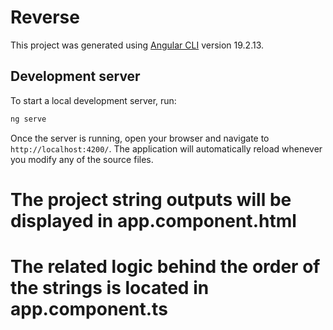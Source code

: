 # Reverse

This project was generated using [Angular CLI](https://github.com/angular/angular-cli) version 19.2.13.

## Development server

To start a local development server, run:

```bash
ng serve
```

Once the server is running, open your browser and navigate to `http://localhost:4200/`. The application will automatically reload whenever you modify any of the source files.


# The project string outputs will be displayed in app.component.html
# The related logic behind the order of the strings is located in app.component.ts

 
 
